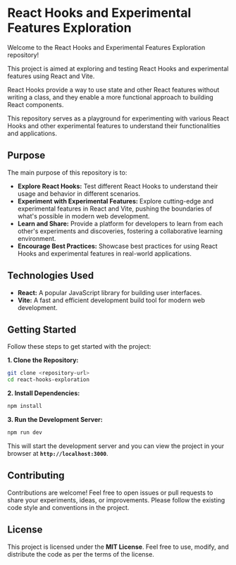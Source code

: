 # React Hooks and Experimental Features Exploration

Welcome to the React Hooks and Experimental Features Exploration repository!

This project is aimed at exploring and testing React Hooks and experimental features using React and Vite.

React Hooks provide a way to use state and other React features without writing a class, and they enable a more functional approach to building React components.

This repository serves as a playground for experimenting with various React Hooks and other experimental features to understand their functionalities and applications.

## Purpose

The main purpose of this repository is to:

-   **Explore React Hooks:** Test different React Hooks to understand their usage and behavior in different scenarios.
-   **Experiment with Experimental Features:** Explore cutting-edge and experimental features in React and Vite, pushing the boundaries of what's possible in modern web development.
-   **Learn and Share:** Provide a platform for developers to learn from each other's experiments and discoveries, fostering a collaborative learning environment.
-   **Encourage Best Practices:** Showcase best practices for using React Hooks and experimental features in real-world applications.

## Technologies Used

-   **React:** A popular JavaScript library for building user interfaces.
-   **Vite:** A fast and efficient development build tool for modern web development.

## Getting Started

Follow these steps to get started with the project:

**1. Clone the Repository:**

```bash
git clone <repository-url>
cd react-hooks-exploration
```

**2. Install Dependencies:**

```bash
npm install
```

**3. Run the Development Server:**

```bash
npm run dev
```

This will start the development server and you can view the project in your browser at **`http://localhost:3000`**.

## Contributing

Contributions are welcome! Feel free to open issues or pull requests to share your experiments, ideas, or improvements.
Please follow the existing code style and conventions in the project.

## License

This project is licensed under the **MIT License**. Feel free to use, modify, and distribute the code as per the terms of the license.
